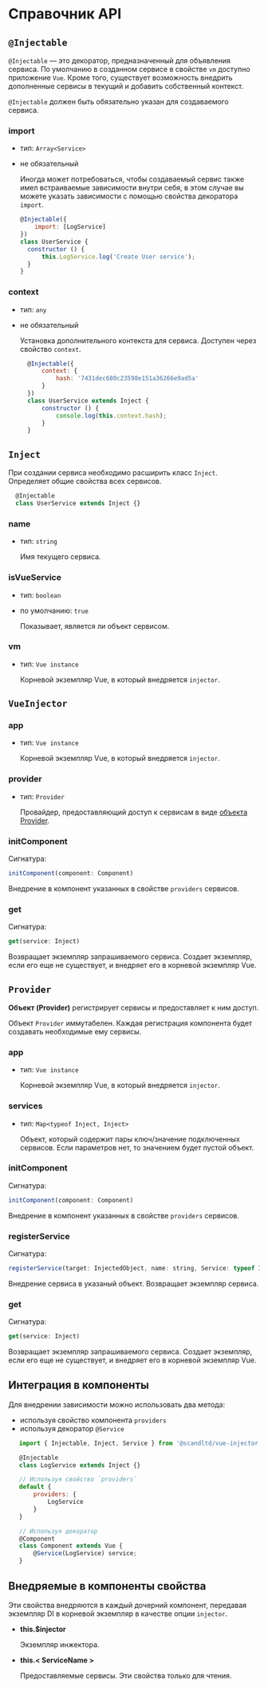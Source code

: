 ﻿---
sidebar: auto
---

# Справочник API

## `@Injectable`

`@Injectable` — это декоратор, предназначенный для объявления сервиса. По умолчанию в созданном сервисе в свойстве `vm` доступно приложение `Vue`. Кроме того, существует возможность внедрить дополненные сервисы в текущий и добавить собственный контекст.

`@Injectable` должен быть обязательно указан для создаваемого сервиса.

### import

- тип: `Array<Service>`
- не обязательный

  Иногда может потребоваться, чтобы создаваемый сервис также имел встраиваемые зависимости внутри себя, в этом случае вы можете указать зависимости с помощью свойства декоратора `import`.

  ``` js
  @Injectable({
      import: [LogService]
  })
  class UserService {
    constructor () {
        this.LogService.log('Create User service');
    }
  }
  ```

### context

- тип: `any`
- не обязательный

  Установка дополнительного контекста для сервиса. Доступен через свойство `context`.

  ``` js
    @Injectable({
        context: {
            hash: '7431dec680c23598e151a36266e9ad5a'
        }
    })
    class UserService extends Inject {
        constructor () {
            console.log(this.context.hash);
        }
    }
    ```

## `Inject`
  При создании сервиса необходимо расширить класс `Inject`. Определяет общие свойства всех сервисов.

  ``` js
    @Injectable
    class UserService extends Inject {}
  ```
### name

- тип: `string`

  Имя текущего сервиса.

### isVueService

- тип: `boolean`

- по умолчанию: `true`

  Показывает, является ли объект сервисом.

### vm

- тип: `Vue instance`

  Корневой экземпляр Vue, в который внедряется `injector`.


## `VueInjector`

### app

- тип: `Vue instance`

  Корневой экземпляр Vue, в который внедряется `injector`.

### provider

- тип: `Provider`

  Провайдер, предоставляющий доступ к сервисам в виде [объекта Provider](#provider-2).

### initComponent

Сигнатура:

``` js
initComponent(component: Component)
```

Внедрение в компонент указанных в свойстве `providers` сервисов.

### get

Сигнатура:

``` js
get(service: Inject)
```

Возвращает экземпляр запрашиваемого сервиса. Создает экземпляр, если его еще не существует, и внедряет его в корневой экземпляр Vue.

## `Provider`

**Объект (Provider)** регистрирует сервисы и предоставляет к ним доступ.

Объект `Provider` иммутабелен. Каждая регистрация компонента будет создавать необходимые ему сервисы.

### app

  - тип: `Vue instance`

    Корневой экземпляр Vue, в который внедряется `injector`.

### services

  - тип: `Map<typeof Inject, Inject>`

    Объект, который содержит пары ключ/значение подключенных сервисов. Если параметров нет, то значением будет пустой объект.


### initComponent

Сигнатура:

``` js
initComponent(component: Component)
```

Внедрение в компонент указанных в свойстве `providers` сервисов.

### registerService

Сигнатура:

``` js
registerService(target: InjectedObject, name: string, Service: typeof InjectableClass)
```

Внедрение сервиса в указаный объект. Возвращает экземпляр сервиса.

### get

Сигнатура:

``` js
get(service: Inject)
```

Возвращает экземпляр запрашиваемого сервиса. Создает экземпляр, если его еще не существует, и внедряет его в корневой экземпляр Vue.

## Интеграция в компоненты

Для внедрении зависимости можно использовать два метода:
 - используя свойство компонента `providers`
 - используя декоратор `@Service`

 ``` js
    import { Injectable, Inject, Service } from '@scandltd/vue-injector'

    @Injectable
    class LogService extends Inject {}

    // Используя свойство `providers`
    default {
        providers: {
            LogService
        }
    }

    // Используя декоратор
    @Component
    class Component extends Vue {
        @Service(LogService) service;
    }
 ```

## Внедряемые в компоненты свойства

Эти свойства внедряются в каждый дочерний компонент, передавая экземпляр DI в корневой экземпляр в качестве опции `injector`.

- **this.$injector**

  Экземпляр инжектора.

- **this.< ServiceName >**

  Предоставляемые сервисы. Эти свойства только для чтения.



